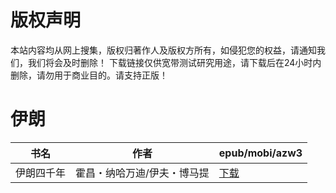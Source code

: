 # 版权声明

本站内容均从网上搜集，版权归著作人及版权方所有，如侵犯您的权益，请通知我们，我们将会及时删除！ 下载链接仅供宽带测试研究用途，请下载后在24小时内删除，请勿用于商业目的。请支持正版！

# 伊朗

| 书名 | 作者 | epub/mobi/azw3 |
| --- | --- | --- |
| 伊朗四千年 | 霍昌・纳哈万迪/伊夫・博马提 | [下载](https://url89.ctfile.com/f/31084289-1375499314-26cba2?p=8866) |
